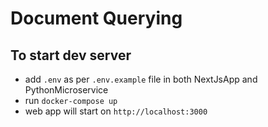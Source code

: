 # Document Querying
## To start dev server
* add <code>.env</code> as per <code>.env.example</code> file in both NextJsApp and PythonMicroservice  
* run <code>docker-compose up</code>
* web app will start on <code>http://localhost:3000</code>